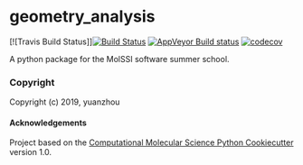 geometry_analysis
==============================
[//]: # (Badges)
[![Travis Build Status]][![Build Status](https://travis-ci.org/yuanzhou0827/geometry_analysis.svg?branch=master)](https://travis-ci.org/yuanzhou0827/geometry_analysis)
[![AppVeyor Build status](https://ci.appveyor.com/api/projects/status/REPLACE_WITH_APPVEYOR_LINK/branch/master?svg=true)](https://ci.appveyor.com/project/REPLACE_WITH_OWNER_ACCOUNT/geometry_analysis/branch/master)
[![codecov](https://codecov.io/gh/yuanzhou0827/geometry_analysis/branch/master/graph/badge.svg)](https://codecov.io/gh/yuanzhou0827/geometry_analysis)

A python package for the MolSSI software summer school.

### Copyright

Copyright (c) 2019, yuanzhou


#### Acknowledgements
 
Project based on the 
[Computational Molecular Science Python Cookiecutter](https://github.com/molssi/cookiecutter-cms) version 1.0.
